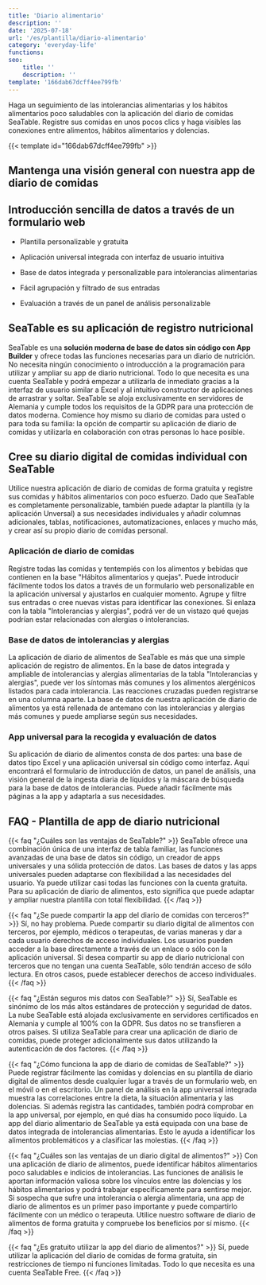 ```yaml
---
title: 'Diario alimentario'
description: ''
date: '2025-07-18'
url: '/es/plantilla/diario-alimentario'
category: 'everyday-life'
functions:
seo:
    title: ''
    description: ''
template: '166dab67dcff4ee799fb'
---
```


Haga un seguimiento de las intolerancias alimentarias y los hábitos alimentarios poco saludables con la aplicación del diario de comidas SeaTable. Registre sus comidas en unos pocos clics y haga visibles las conexiones entre alimentos, hábitos alimentarios y dolencias.

{{< template id="166dab67dcff4ee799fb" >}}

## Mantenga una visión general con nuestra app de diario de comidas

## Introducción sencilla de datos a través de un formulario web

* Plantilla personalizable y gratuita

* Aplicación universal integrada con interfaz de usuario intuitiva

* Base de datos integrada y personalizable para intolerancias alimentarias

* Fácil agrupación y filtrado de sus entradas

* Evaluación a través de un panel de análisis personalizable

## SeaTable es su aplicación de registro nutricional

SeaTable es una **solución moderna de base de datos sin código con App Builder** y ofrece todas las funciones necesarias para un diario de nutrición. No necesita ningún conocimiento o introducción a la programación para utilizar y ampliar su app de diario nutricional. Todo lo que necesita es una cuenta SeaTable y podrá empezar a utilizarla de inmediato gracias a la interfaz de usuario similar a Excel y al intuitivo constructor de aplicaciones de arrastrar y soltar. SeaTable se aloja exclusivamente en servidores de Alemania y cumple todos los requisitos de la GDPR para una protección de datos moderna. Comience hoy mismo su diario de comidas para usted o para toda su familia: la opción de compartir su aplicación de diario de comidas y utilizarla en colaboración con otras personas lo hace posible.

## Cree su diario digital de comidas individual con SeaTable

Utilice nuestra aplicación de diario de comidas de forma gratuita y registre sus comidas y hábitos alimentarios con poco esfuerzo. Dado que SeaTable es completamente personalizable, también puede adaptar la plantilla (y la aplicación Unversal) a sus necesidades individuales y añadir columnas adicionales, tablas, notificaciones, automatizaciones, enlaces y mucho más, y crear así su propio diario de comidas personal.

### Aplicación de diario de comidas

Registre todas las comidas y tentempiés con los alimentos y bebidas que contienen en la base "Hábitos alimentarios y quejas". Puede introducir fácilmente todos los datos a través de un formulario web personalizable en la aplicación universal y ajustarlos en cualquier momento. Agrupe y filtre sus entradas o cree nuevas vistas para identificar las conexiones. Si enlaza con la tabla "Intolerancias y alergias", podrá ver de un vistazo qué quejas podrían estar relacionadas con alergias o intolerancias.

### Base de datos de intolerancias y alergias

La aplicación de diario de alimentos de SeaTable es más que una simple aplicación de registro de alimentos. En la base de datos integrada y ampliable de intolerancias y alergias alimentarias de la tabla "Intolerancias y alergias", puede ver los síntomas más comunes y los alimentos alergénicos listados para cada intolerancia. Las reacciones cruzadas pueden registrarse en una columna aparte. La base de datos de nuestra aplicación de diario de alimentos ya está rellenada de antemano con las intolerancias y alergias más comunes y puede ampliarse según sus necesidades.

### App universal para la recogida y evaluación de datos

Su aplicación de diario de alimentos consta de dos partes: una base de datos tipo Excel y una aplicación universal sin código como interfaz. Aquí encontrará el formulario de introducción de datos, un panel de análisis, una visión general de la ingesta diaria de líquidos y la máscara de búsqueda para la base de datos de intolerancias. Puede añadir fácilmente más páginas a la app y adaptarla a sus necesidades.

## FAQ - Plantilla de app de diario nutricional

{{< faq "¿Cuáles son las ventajas de SeaTable?" >}}
SeaTable ofrece una combinación única de una interfaz de tabla familiar, las funciones avanzadas de una base de datos sin código, un creador de apps universales y una sólida protección de datos. Las bases de datos y las apps universales pueden adaptarse con flexibilidad a las necesidades del usuario. Ya puede utilizar casi todas las funciones con la cuenta gratuita. Para su aplicación de diario de alimentos, esto significa que puede adaptar y ampliar nuestra plantilla con total flexibilidad.
{{< /faq >}}

{{< faq "¿Se puede compartir la app del diario de comidas con terceros?" >}}
Sí, no hay problema. Puede compartir su diario digital de alimentos con terceros, por ejemplo, médicos o terapeutas, de varias maneras y dar a cada usuario derechos de acceso individuales. Los usuarios pueden acceder a la base directamente a través de un enlace o sólo con la aplicación universal. Si desea compartir su app de diario nutricional con terceros que no tengan una cuenta SeaTable, sólo tendrán acceso de sólo lectura. En otros casos, puede establecer derechos de acceso individuales.
{{< /faq >}}

{{< faq "¿Están seguros mis datos con SeaTable?" >}}
Sí, SeaTable es sinónimo de los más altos estándares de protección y seguridad de datos. La nube SeaTable está alojada exclusivamente en servidores certificados en Alemania y cumple al 100% con la GDPR. Sus datos no se transfieren a otros países. Si utiliza SeaTable para crear una aplicación de diario de comidas, puede proteger adicionalmente sus datos utilizando la autenticación de dos factores.
{{< /faq >}}

{{< faq "¿Cómo funciona la app de diario de comidas de SeaTable?" >}}
Puede registrar fácilmente las comidas y dolencias en su plantilla de diario digital de alimentos desde cualquier lugar a través de un formulario web, en el móvil o en el escritorio. Un panel de análisis en la app universal integrada muestra las correlaciones entre la dieta, la situación alimentaria y las dolencias. Si además registra las cantidades, también podrá comprobar en la app universal, por ejemplo, en qué días ha consumido poco líquido. La app del diario alimentario de SeaTable ya está equipada con una base de datos integrada de intolerancias alimentarias. Esto le ayuda a identificar los alimentos problemáticos y a clasificar las molestias.
{{< /faq >}}

{{< faq "¿Cuáles son las ventajas de un diario digital de alimentos?" >}}
Con una aplicación de diario de alimentos, puede identificar hábitos alimentarios poco saludables e indicios de intolerancias. Las funciones de análisis le aportan información valiosa sobre los vínculos entre las dolencias y los hábitos alimentarios y podrá trabajar específicamente para sentirse mejor. Si sospecha que sufre una intolerancia o alergia alimentaria, una app de diario de alimentos es un primer paso importante y puede compartirlo fácilmente con un médico o terapeuta. Utilice nuestro software de diario de alimentos de forma gratuita y compruebe los beneficios por sí mismo.
{{< /faq >}}

{{< faq "¿Es gratuito utilizar la app del diario de alimentos?" >}}
Sí, puede utilizar la aplicación del diario de comidas de forma gratuita, sin restricciones de tiempo ni funciones limitadas. Todo lo que necesita es una cuenta SeaTable Free.
{{< /faq >}}